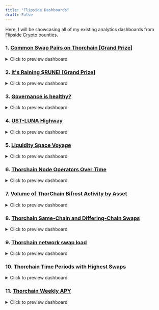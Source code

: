 ```yaml
---
title: "Flipside Dashboards"
draft: False
---
```


Here, I will be showcasing all of my existing analytics dashboards from [Flipside Crypto](https://flipsidecrypto.xyz/) bounties.

### 1. [Common Swap Pairs on Thorchain [**Grand Prize**]](https://app.flipsidecrypto.com/dashboard/common-swap-pairs-on-thorchain-TAqkv6)
<details>
	<summary>Click to preview dashboard</summary>
	<iframe src="https://app.flipsidecrypto.com/dashboard/common-swap-pairs-on-thorchain-TAqkv6" width="800" height="300" frameBorder="0">Your browser does not load iframe</iframe>
</details>

### 2. [It's Raining $RUNE! [**Grand Prize**]](https://app.flipsidecrypto.com/dashboard/its-raining-rune-5nOo6-)
<details>
	<summary>Click to preview dashboard</summary>
	<iframe src="https://app.flipsidecrypto.com/dashboard/its-raining-rune-5nOo6-" width="800" height="300" frameBorder="0">Your browser does not load iframe</iframe>
</details>

### 3. [Governance is healthy?](https://app.flipsidecrypto.com/dashboard/governance-is-healthy-Lz4gg3)
<details>
	<summary>Click to preview dashboard</summary>
	<iframe src="https://app.flipsidecrypto.com/dashboard/governance-is-healthy-Lz4gg3" width="800" height="300" frameBorder="0">Your browser does not load iframe</iframe>
</details>

### 4. [UST-LUNA Highway](https://app.flipsidecrypto.com/dashboard/ust-luna-highway-bzMI-M)
<details>
	<summary>Click to preview dashboard</summary>
	<iframe src="https://app.flipsidecrypto.com/dashboard/ust-luna-highway-bzMI-M" width="800" height="300" frameBorder="0">Your browser does not load iframe</iframe>
</details>

### 5. [Liquidity Space Voyage](https://app.flipsidecrypto.com/velocity/dashboard/liquidity-space-voyage-enLT7O)
<details>
	<summary>Click to preview dashboard</summary>
	<iframe src="https://app.flipsidecrypto.com/velocity/dashboard/liquidity-space-voyage-enLT7O" width="800" height="300" frameBorder="0">Your browser does not load iframe</iframe>
</details>

### 6. [Thorchain Node Operators Over Time](https://app.flipsidecrypto.com/velocity/dashboard/thorchain-node-operators-over-time-mWKGJZ)
<details>
	<summary>Click to preview dashboard</summary>
	<iframe src="https://app.flipsidecrypto.com/velocity/dashboard/thorchain-node-operators-over-time-mWKGJZ" width="800" height="300" frameBorder="0">Your browser does not load iframe</iframe>
</details>

### 7. [Volume of ThorChain Bifrost Activity by Asset](https://app.flipsidecrypto.com/velocity/dashboard/volume-of-thor-chain-bifrost-activity-by-asset-bshtha)
<details>
	<summary>Click to preview dashboard</summary>
	<iframe src="https://app.flipsidecrypto.com/velocity/dashboard/volume-of-thor-chain-bifrost-activity-by-asset-bshtha" width="800" height="300" frameBorder="0">Your browser does not load iframe</iframe>
</details>

### 8. [Thorchain Same-Chain and Differing-Chain Swaps](https://app.flipsidecrypto.com/velocity/dashboard/thorchain-same-chain-and-differing-chain-swaps-mu0a3Q)
<details>
	<summary>Click to preview dashboard</summary>
	<iframe src="https://app.flipsidecrypto.com/velocity/dashboard/thorchain-same-chain-and-differing-chain-swaps-mu0a3Q" width="800" height="300" frameBorder="0">Your browser does not load iframe</iframe>
</details>

### 9. [Thorchain network swap load](https://app.flipsidecrypto.com/velocity/dashboard/thorchain-network-swap-load-O6j9ea)
<details>
	<summary>Click to preview dashboard</summary>
	<iframe src="https://app.flipsidecrypto.com/velocity/dashboard/thorchain-network-swap-load-O6j9ea" width="800" height="300" frameBorder="0">Your browser does not load iframe</iframe>
</details>

### 10. [Thorchain Time Periods with Highest Swaps ](https://app.flipsidecrypto.com/velocity/dashboard/thorchain-time-periods-with-highest-swaps-xo43Ve)
<details>
	<summary>Click to preview dashboard</summary>
	<iframe src="https://app.flipsidecrypto.com/velocity/dashboard/thorchain-time-periods-with-highest-swaps-xo43Ve" width="800" height="300" frameBorder="0">Your browser does not load iframe</iframe>
</details>

### 11. [Thorchain Weekly APY](https://app.flipsidecrypto.com/velocity/dashboard/thorchain-weekly-apy-kb_26a)
<details>
	<summary>Click to preview dashboard</summary>
	<iframe src="https://app.flipsidecrypto.com/velocity/dashboard/thorchain-weekly-apy-kb_26a" width="800" height="300" frameBorder="0">Your browser does not load iframe</iframe>
</details>